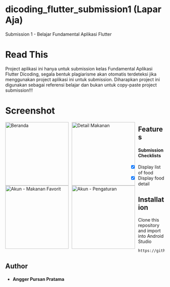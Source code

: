 # dicoding_flutter_submission1 (Lapar Aja)

Submission 1 - Belajar Fundamental Aplikasi Flutter

# Read This
Project aplikasi ini hanya untuk submission kelas Fundamental Aplikasi Flutter Dicoding, segala bentuk plagiarisme akan otomatis terdeteksi jika menggunakan project aplikasi ini untuk submission. Diharapkan project ini digunakan sebagai referensi belajar dan bukan untuk copy-paste project submission!!!

# Screenshot
<img src="https://user-images.githubusercontent.com/41522863/105827875-16424480-5ff5-11eb-8c39-452a57c5c188.jpg"
     alt="Beranda"
     style="float: left; margin-right: 10px;"
     width="200" />
<img src="https://user-images.githubusercontent.com/41522863/105827883-18a49e80-5ff5-11eb-912e-cf850589956c.jpg"
     alt="Detail Makanan"
     style="float: left; margin-right: 10px;"
     width="200" />
<img src="https://user-images.githubusercontent.com/41522863/105827887-19d5cb80-5ff5-11eb-8798-8cc8edefc561.jpg"
     alt="Akun - Makanan Favorit"
     style="float: left; margin-right: 10px;"
     width="200" />
<img src="https://user-images.githubusercontent.com/41522863/105827890-1a6e6200-5ff5-11eb-8453-3ace5ae4e8f8.jpg"
     alt="Akun - Pengaturan"
     style="float: left; margin-right: 10px;"
     width="200" />
     
## Features
#### Submission Checklists
- [x] Display list of food
- [x] Display food detail

## Installation
Clone this repository and import into Android Studio
```
https://github.com/apursan/dicoding_flutter_submission1.git
```
## Author
* #### Angger Pursan Pratama
